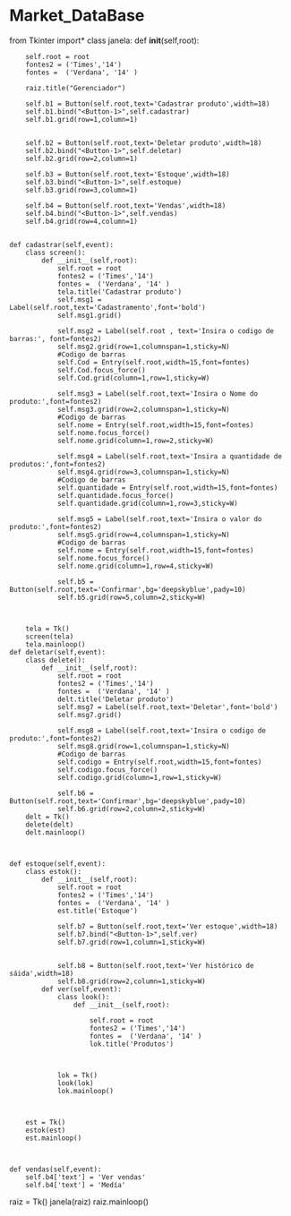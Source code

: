 # Market_DataBase
from Tkinter import*
class janela:
	def __init__(self,root):

		self.root = root
		fontes2 = ('Times','14')
		fontes =  ('Verdana', '14' )
		
		raiz.title("Gerenciador") 

		self.b1 = Button(self.root,text='Cadastrar produto',width=18)
		self.b1.bind("<Button-1>",self.cadastrar)
		self.b1.grid(row=1,column=1)

		
		self.b2 = Button(self.root,text='Deletar produto',width=18)
		self.b2.bind("<Button-1>",self.deletar)
		self.b2.grid(row=2,column=1)

		self.b3 = Button(self.root,text='Estoque',width=18)
		self.b3.bind("<Button-1>",self.estoque)
		self.b3.grid(row=3,column=1)

		self.b4 = Button(self.root,text='Vendas',width=18)
		self.b4.bind("<Button-1>",self.vendas)
		self.b4.grid(row=4,column=1)


	def cadastrar(self,event):
		class screen():
			def __init__(self,root):
				self.root = root
				fontes2 = ('Times','14')
				fontes =  ('Verdana', '14' )
				tela.title('Cadastrar produto')
				self.msg1 = Label(self.root,text='Cadastramento',font='bold')
				self.msg1.grid()
				
				self.msg2 = Label(self.root , text='Insira o codigo de barras:', font=fontes2)
				self.msg2.grid(row=1,columnspan=1,sticky=N)
				#Codigo de barras
				self.Cod = Entry(self.root,width=15,font=fontes)
				self.Cod.focus_force()
				self.Cod.grid(column=1,row=1,sticky=W)

				self.msg3 = Label(self.root,text='Insira o Nome do produto:',font=fontes2)
				self.msg3.grid(row=2,columnspan=1,sticky=N)
				#Codigo de barras
				self.nome = Entry(self.root,width=15,font=fontes)
				self.nome.focus_force()
				self.nome.grid(column=1,row=2,sticky=W)

				self.msg4 = Label(self.root,text='Insira a quantidade de produtos:',font=fontes2)
				self.msg4.grid(row=3,columnspan=1,sticky=N)
				#Codigo de barras
				self.quantidade = Entry(self.root,width=15,font=fontes)
				self.quantidade.focus_force()
				self.quantidade.grid(column=1,row=3,sticky=W)

				self.msg5 = Label(self.root,text='Insira o valor do produto:',font=fontes2)
				self.msg5.grid(row=4,columnspan=1,sticky=N)
				#Codigo de barras
				self.nome = Entry(self.root,width=15,font=fontes)
				self.nome.focus_force()
				self.nome.grid(column=1,row=4,sticky=W)

				self.b5 = Button(self.root,text='Confirmar',bg='deepskyblue',pady=10)
				self.b5.grid(row=5,column=2,sticky=W)



		tela = Tk()
		screen(tela)
		tela.mainloop()	
	def deletar(self,event):
		class delete():
			def __init__(self,root):
				self.root = root
				fontes2 = ('Times','14')
				fontes =  ('Verdana', '14' )
				delt.title('Deletar produto')
				self.msg7 = Label(self.root,text='Deletar',font='bold')
				self.msg7.grid()

				self.msg8 = Label(self.root,text='Insira o codigo de produto:',font=fontes2)
				self.msg8.grid(row=1,columnspan=1,sticky=N)
				#Codigo de barras
				self.codigo = Entry(self.root,width=15,font=fontes)
				self.codigo.focus_force()
				self.codigo.grid(column=1,row=1,sticky=W)

				self.b6 = Button(self.root,text='Confirmar',bg='deepskyblue',pady=10)
				self.b6.grid(row=2,column=2,sticky=W)
		delt = Tk()
		delete(delt)
		delt.mainloop()



	def estoque(self,event):
		class estok():
			def __init__(self,root):
				self.root = root
				fontes2 = ('Times','14')
				fontes =  ('Verdana', '14' )
				est.title('Estoque')
				
				self.b7 = Button(self.root,text='Ver estoque',width=18)
				self.b7.bind("<Button-1>",self.ver)
				self.b7.grid(row=1,column=1,sticky=W)


				self.b8 = Button(self.root,text='Ver histórico de sáida',width=18)
				self.b8.grid(row=2,column=1,sticky=W)
			def ver(self,event):
				class look():
					def __init__(self,root):	

						self.root = root
						fontes2 = ('Times','14')
						fontes =  ('Verdana', '14' )
						lok.title('Produtos')	



				lok = Tk()
				look(lok)
				lok.mainloop()



		est = Tk()
		estok(est)
		est.mainloop()



	def vendas(self,event):
		self.b4['text'] = 'Ver vendas'
		self.b4['text'] = 'Medía'
	








raiz = Tk()
janela(raiz)
raiz.mainloop()














